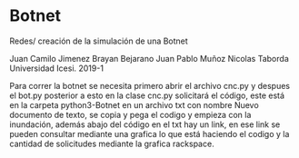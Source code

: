 # Botnet
Redes/ creación de la simulación de una Botnet

Juan Camilo Jimenez Brayan Bejarano Juan Pablo Muñoz Nicolas Taborda
Universidad Icesi. 2019-1

Para correr la botnet se necesita primero abrir el archivo cnc.py y despues el bot.py posterior a esto en la clase cnc.py solicitará el código, este está en la carpeta python3-Botnet en un archivo txt con nombre Nuevo documento de texto, se copia y pega el codigo y empieza con la inundación, además abajo del código en el txt hay un link, en ese link se pueden consultar mediante una grafica lo que está haciendo el codigo y la cantidad de solicitudes mediante la grafica rackspace.
